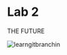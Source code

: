 # Lab 2

THE FUTURE

![learngitbranchin](https://github.com/marianneneuts/2imd-webtechadvanced-portfolio/blob/main/lab2/README.md/screenshot-thefuture.png)
